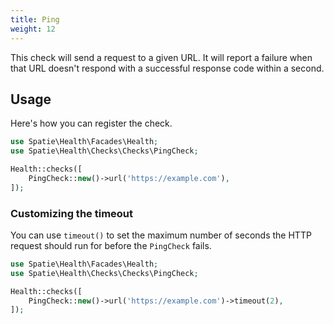 ```yaml
---
title: Ping
weight: 12
---
```


This check will send a request to a given URL.  It will report a failure when that URL doesn't respond with a successful response code within a second.

## Usage

Here's how you can register the check.

```php
use Spatie\Health\Facades\Health;
use Spatie\Health\Checks\Checks\PingCheck;

Health::checks([
    PingCheck::new()->url('https://example.com'),
]);
```


### Customizing the timeout

You can use `timeout()` to set the maximum number of seconds the HTTP request should run for before the `PingCheck` fails.

```php
use Spatie\Health\Facades\Health;
use Spatie\Health\Checks\Checks\PingCheck;

Health::checks([
    PingCheck::new()->url('https://example.com')->timeout(2),
]);
```
